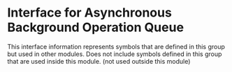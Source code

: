 
# Interface for Asynchronous Background Operation Queue
This interface information represents symbols that are defined in this group but used in other modules.  Does not include symbols defined in this group that are used inside this module.
(not used outside this module)
